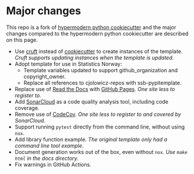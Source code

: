 # Major changes

This repo is a fork of [hypermodern python cookiecutter] and the major changes compared
to the hypermodern python cookiecutter are described on this page.

- Use [cruft] instead of [cookiecutter] to create instances of the template.
  _Cruft supports updating instances when the template is updated._
- Adopt template for use in Statistics Norway:
  - Template variables updated to support github_organization and copyright_owner.
  - Replace all references to cjolowicz-repos with ssb-pypitemplate.
- Replace use of [Read the Docs] with [GitHub Pages]. _One site less to register to._
- Add [SonarCloud] as a code quality analysis tool, including code coverage.
- Remove use of [CodeCov]. _One site less to register to and covered by SonarCloud._
- Support running `pytest` directly from the command line, without using `nox`.
- Add library function example.
  _The original template only had a command line tool example._
- Document generation works out of the box, even without `nox`.
  _Use `make html` in the docs directory._
- Fix warnings in GitHub Actions.

[codecov]: https://about.codecov.io/
[cookiecutter]: https://github.com/cookiecutter/cookiecutter
[cruft]: https://cruft.github.io/cruft/
[github pages]: https://docs.github.com/en/pages
[hypermodern python cookiecutter]: https://github.com/cjolowicz/cookiecutter-hypermodern-python
[read the docs]: https://readthedocs.org/
[sonarcloud]: https://www.sonarsource.com/products/sonarcloud/
